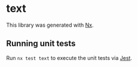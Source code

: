 # text

This library was generated with [Nx](https://nx.dev).

## Running unit tests

Run `nx test text` to execute the unit tests via [Jest](https://jestjs.io).
